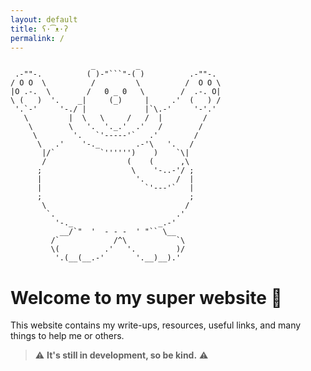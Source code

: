 ```yaml
---
layout: default
title: ʕ·͡ᴥ·ʔ
permalink: /
---
```


```
                  _         _
 .-""-.          ( )-"```"-( )          .-""-.
/ O O  \          /         \          /  O O \
|O .-.  \        /   0 _ 0   \        /  .-. O|
\ (   )  '.    _|     (_)     |     .'  (   ) /
 '.`-'     '-./ |             |`\.-'     '-'.'
   \         |  \   \     /   /  |         /
    \        \   '.  '._.'  .'   /        /
     \        '.   `'-----'`   .'        /
      \   .'    '-._        .-'\   '.   /
       |/`          `'''''')    )    `\|
       /                  (    (      ,\
      ;                    \    '-..-'/ ;
      |                     '.       /  |
      |                       `'---'`   |
      ;                                 ;
       \                               /
        `.                           .'
          '-._                   _.-'
           __/`"  '  - - -  ' "`` \__
         /`            /^\           `\
         \(          .'   '.         )/
          '.(__(__.-'       '.__)__).'
```

# Welcome to my super website 👋


This website contains my write-ups, resources, useful links, and many things to help me or others.

> ⚠️ **It's still in development, so be kind.** ⚠️